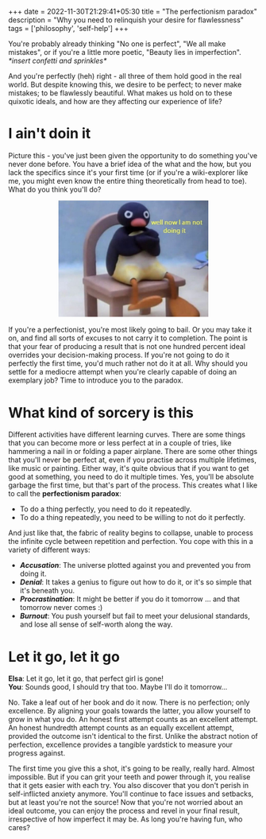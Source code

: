 +++
date = 2022-11-30T21:29:41+05:30
title = "The perfectionism paradox"
description = "Why you need to relinquish your desire for flawlessness"
tags = ['philosophy', 'self-help']
+++

You're probably already thinking "No one is perfect", "We all make mistakes", or if you're a little more poetic, "Beauty lies in imperfection". *&ast;insert confetti and sprinkles&ast;*

And you're perfectly (heh) right - all three of them hold good in the real world. But despite knowing this, we desire to be perfect; to never make mistakes; to be flawlessly beautiful. What makes us hold on to these quixotic ideals, and how are they affecting our experience of life?

# I ain't doin it

Picture this - you've just been given the opportunity to do something you've never done before. You have a brief idea of the what and the how, but you lack the specifics since it's your first time (or if you're a wiki-explorer like me, you might even know the entire thing theoretically from head to toe). What do you think you'll do?

<p style="text-align:center">
<img alt="Pingu now I'm not doing it" src="./pingu-meme.jpg" width="60%" height="60%" />
</p>

If you're a perfectionist, you're most likely going to bail. Or you may take it on, and find all sorts of excuses to not carry it to completion. The point is that your fear of producing a result that is not one hundred percent ideal overrides your decision-making process. If you're not going to do it perfectly the first time, you'd much rather not do it at all. Why should you settle for a mediocre attempt when you're clearly capable of doing an exemplary job? Time to introduce you to the paradox.

# What kind of sorcery is this

Different activities have different learning curves. There are some things that you can become more or less perfect at in a couple of tries, like hammering a nail in or folding a paper airplane. There are some other things that you'll never be perfect at, even if you practise across multiple lifetimes, like music or painting. Either way, it's quite obvious that if you want to get good at something, you need to do it multiple times. Yes, you'll be absolute garbage the first time, but that's part of the process. This creates what I like to call the **perfectionism paradox**:

- To do a thing perfectly, you need to do it repeatedly.
- To do a thing repeatedly, you need to be willing to not do it perfectly.

And just like that, the fabric of reality begins to collapse, unable to process the infinite cycle between repetition and perfection. You cope with this in a variety of different ways:

- ***Accusation***: The universe plotted against you and prevented you from doing it.
- ***Denial***: It takes a genius to figure out how to do it, or it's so simple that it's beneath you.
- ***Procrastination***: It might be better if you do it tomorrow ... and that tomorrow never comes :)
- ***Burnout***: You push yourself but fail to meet your delusional standards, and lose all sense of self-worth along the way.

# Let it go, let it go

**Elsa**: Let it go, let it go, that perfect girl is gone!\
**You**: Sounds good, I should try that too. Maybe I'll do it tomorrow...

No. Take a leaf out of her book and do it now. There is no perfection; only excellence. By aligning your goals towards the latter, you allow yourself to grow in what you do. An honest first attempt counts as an excellent attempt. An honest hundredth attempt counts as an equally excellent attempt, provided the outcome isn't identical to the first. Unlike the abstract notion of perfection, excellence provides a tangible yardstick to measure your progress against.

The first time you give this a shot, it's going to be really, really hard. Almost impossible. But if you can grit your teeth and power through it, you realise that it gets easier with each try. You also discover that you don't perish in self-inflicted anxiety anymore. You'll continue to face issues and setbacks, but at least you're not the source! Now that you're not worried about an ideal outcome, you can enjoy the process and revel in your final result, irrespective of how imperfect it may be. As long you're having fun, who cares?
